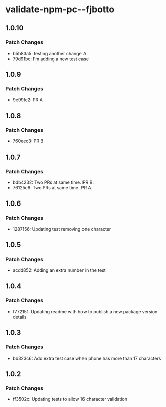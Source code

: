 # validate-npm-pc--fjbotto

## 1.0.10

### Patch Changes

- b5b83a5: testing another change A
- 79d91bc: I'm adding a new test case

## 1.0.9

### Patch Changes

- 9e99fc2: PR A

## 1.0.8

### Patch Changes

- 760eec3: PR B

## 1.0.7

### Patch Changes

- bdb4232: Two PRs at same time. PR B.
- 76125c6: Two PRs at same time. PR A.

## 1.0.6

### Patch Changes

- 1287156: Updating test removing one character

## 1.0.5

### Patch Changes

- acdd852: Adding an extra number in the test

## 1.0.4

### Patch Changes

- f772151: Updating readme with how to publish a new package version details

## 1.0.3

### Patch Changes

- bb323c6: Add extra test case when phone has more than 17 characters

## 1.0.2

### Patch Changes

- ff3502c: Updating tests to allow 16 character validation
